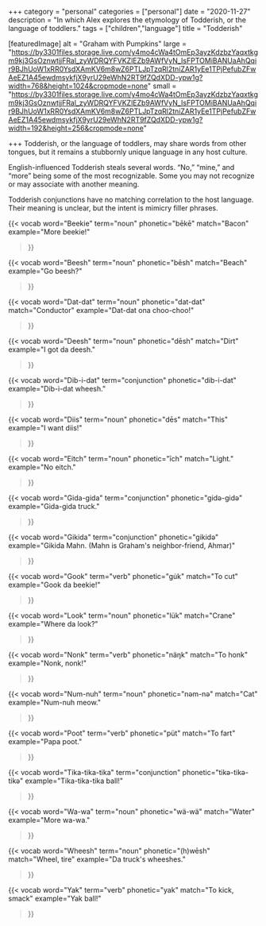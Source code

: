 +++
category = "personal"
categories = ["personal"]
date = "2020-11-27"
description = "In which Alex explores the etymology of Todderish, or the language of toddlers."
tags = ["children","language"]
title = "Todderish"

[featuredImage]
  alt = "Graham with Pumpkins"
  large = "https://by3301files.storage.live.com/y4mo4cWa4tOmEp3ayzKdzbzYaqxtkgm9kj3GsOznwtjjFRal_zyWDRQYFVKZlEZb9AWfVyN_IsFPTOMiBANUaAhQqir9BJhUoW1xRR0YsdXAmKV6m8wZ6PTLJpTzqRl2tniZAR1yEe1TPjPefubZFwAeEZ1A45ewdmsykfjX9yrU29eWhN2RT9fZQdXDD-ypw1g?width=768&height=1024&cropmode=none"
  small = "https://by3301files.storage.live.com/y4mo4cWa4tOmEp3ayzKdzbzYaqxtkgm9kj3GsOznwtjjFRal_zyWDRQYFVKZlEZb9AWfVyN_IsFPTOMiBANUaAhQqir9BJhUoW1xRR0YsdXAmKV6m8wZ6PTLJpTzqRl2tniZAR1yEe1TPjPefubZFwAeEZ1A45ewdmsykfjX9yrU29eWhN2RT9fZQdXDD-ypw1g?width=192&height=256&cropmode=none"

+++
Todderish, or the language of toddlers, may share words from other tongues, but it remains a stubbornly unique language in any host culture.

English-influenced Todderish steals several words. “No,” “mine,” and “more” being some of the most recognizable. Some you may not recognize or may associate with another meaning.

Todderish conjunctions have no matching correlation to the host language. Their meaning is unclear, but the intent is mimicry filler phrases.

{{< vocab
  word="Beekie"
  term="noun"
  phonetic="bēkē"
  match="Bacon"
  example="More beekie!"
>}}

{{< vocab
  word="Beesh"
  term="noun"
  phonetic="bēsh"
  match="Beach"
  example="Go beesh?"
>}}

{{< vocab
  word="Dat-dat"
  term="noun"
  phonetic="dat-dat"
  match="Conductor"
  example="Dat-dat ona choo-choo!"
>}}

{{< vocab
  word="Deesh"
  term="noun"
  phonetic="dēsh"
  match="Dirt"
  example="I got da deesh."
>}}

{{< vocab
  word="Dib-i-dat"
  term="conjunction"
  phonetic="dib-i-dat"
  example="Dib-i-dat wheesh."
>}}

{{< vocab
  word="Diis"
  term="noun"
  phonetic="dēs"
  match="This"
  example="I want diis!"
>}}

{{< vocab
  word="Eitch"
  term="noun"
  phonetic="īch"
  match="Light."
  example="No eitch."
>}}

{{< vocab
  word="Gida-gida"
  term="conjunction"
  phonetic="gidə-gidə"
  example="Gida-gida truck."
>}}

{{< vocab
  word="Gikida"
  term="conjunction"
  phonetic="gikidə"
  example="Gikida Mahn. (Mahn is Graham's neighbor-friend, Ahmar)"
>}}

{{< vocab
  word="Gook"
  term="verb"
  phonetic="gu̇k"
  match="To cut"
  example="Gook da beekie!"
>}}

{{< vocab
  word="Look"
  term="noun"
  phonetic="lük"
  match="Crane"
  example="Where da look?"
>}}

{{< vocab
  word="Nonk"
  term="verb"
  phonetic="näŋk"
  match="To honk"
  example="Nonk, nonk!"
>}}

{{< vocab
  word="Num-nuh"
  term="noun"
  phonetic="nəm-nə"
  match="Cat"
  example="Num-nuh meow."
>}}

{{< vocab
  word="Poot"
  term="verb"
  phonetic="püt"
  match="To fart"
  example="Papa poot."
>}}

{{< vocab
  word="Tika-tika-tika"
  term="conjunction"
  phonetic="tikə-tikə-tikə"
  example="Tika-tika-tika ball!"
>}}

{{< vocab
  word="Wa-wa"
  term="noun"
  phonetic="wä-wä"
  match="Water"
  example="More wa-wa."
>}}

{{< vocab
  word="Wheesh"
  term="noun"
  phonetic="(h)wēsh"
  match="Wheel, tire"
  example="Da truck's wheeshes."
>}}

{{< vocab
  word="Yak"
  term="verb"
  phonetic="yak"
  match="To kick, smack"
  example="Yak ball!"
>}}

